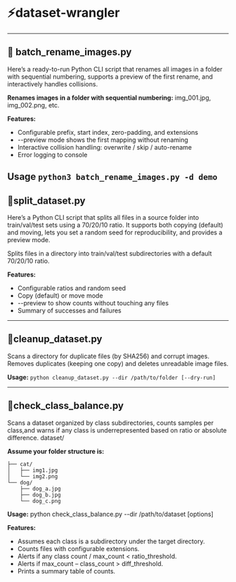 # ⚡dataset-wrangler
---
## 📌 batch_rename_images.py
Here’s a ready-to-run Python CLI script that renames all images in a folder with sequential numbering, supports a preview of the first rename, and interactively handles collisions.

**Renames images in a folder with sequential numbering:**
  img_001.jpg, img_002.png, etc.

**Features:**
- Configurable prefix, start index, zero-padding, and extensions
- --preview mode shows the first mapping without renaming
- Interactive collision handling: overwrite / skip / auto-rename
- Error logging to console
  
**Usage**
  `python3 batch_rename_images.py -d demo `
---
## 🌁split_dataset.py
Here’s a Python CLI script that splits all files in a source folder into train/val/test sets using a 70/20/10 ratio. It supports both copying (default) and moving, lets you set a random seed for reproducibility, and provides a preview mode.

Splits files in a directory into train/val/test subdirectories with a default 70/20/10 ratio.

**Features:**
- Configurable ratios and random seed
- Copy (default) or move mode
- --preview to show counts without touching any files
- Summary of successes and failures
---
## 🏮cleanup_dataset.py
Scans a directory for duplicate files (by SHA256) and corrupt images. Removes duplicates (keeping one copy) and deletes unreadable image files.

**Usage:**
  `python cleanup_dataset.py --dir /path/to/folder [--dry-run]`

---
## 📍check_class_balance.py
Scans a dataset organized by class subdirectories, counts samples per class,and warns if any class is underrepresented based on ratio or absolute difference.
dataset/

**Assume your folder structure is:**
```
├── cat/
│   ├── img1.jpg
│   └── img2.png
└── dog/
    ├── dog_a.jpg
    ├── dog_b.jpg
    └── dog_c.png
```

**Usage:**
  python check_class_balance.py --dir /path/to/dataset [options]

**Features:**
- Assumes each class is a subdirectory under the target directory.
- Counts files with configurable extensions.
- Alerts if any class count / max_count < ratio_threshold.
- Alerts if max_count – class_count > diff_threshold.
- Prints a summary table of counts.

